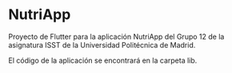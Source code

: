 # NutriApp

Proyecto de Flutter para la aplicación NutriApp del Grupo 12 de la asignatura ISST de la Universidad Politécnica de Madrid.

El código de la aplicación se encontrará en la carpeta lib.
